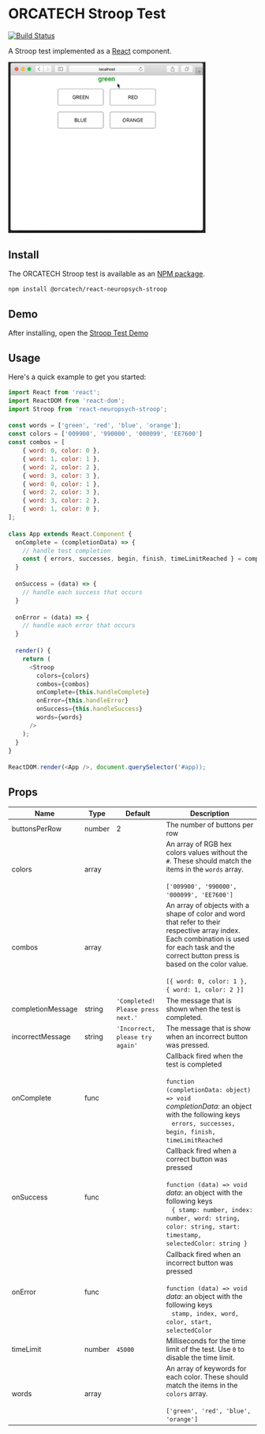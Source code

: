 # ORCATECH Stroop Test

[![Build Status](https://travis-ci.org/orcatechteam/react-neuropsych-stroop.svg?branch=v0.0.1)](https://travis-ci.org/orcatechteam/react-neuropsych-stroop)

A Stroop test implemented as a [React](https://reactjs.org) component.

<img width="400" alt="preview" src="docs/stroop-test-preview.gif" />

## Install

The ORCATECH Stroop test is available as an [NPM package](https://www.npmjs.com/package/@orcatech/react-neuropsych-stroop).

```sh
npm install @orcatech/react-neuropsych-stroop
```

## Demo

After installing, open the
[Stroop Test Demo](dist/test/index.html)

## Usage

Here's a quick example to get you started:

```javascript
import React from 'react';
import ReactDOM from 'react-dom';
import Stroop from 'react-neuropsych-stroop';

const words = ['green', 'red', 'blue', 'orange'];
const colors = ['009900', '990000', '000099', 'EE7600']
const combos = [
	{ word: 0, color: 0 },
	{ word: 1, color: 1 },
	{ word: 2, color: 2 },
	{ word: 3, color: 3 },
	{ word: 0, color: 1 },
	{ word: 2, color: 3 },
	{ word: 3, color: 2 },
	{ word: 1, color: 0 },
];

class App extends React.Component {
  onComplete = (completionData) => {
    // handle test completion
    const { errors, successes, begin, finish, timeLimitReached } = completionData;
  }

  onSuccess = (data) => {
    // handle each success that occurs
  }

  onError = (data) => {
    // handle each error that occurs
  }

  render() {
    return (
      <Stroop
        colors={colors}
        combos={combos}
        onComplete={this.handleComplete}
        onError={this.handleError}
        onSuccess={this.handleSuccess}
        words={words}
      />
    );
  }
}

ReactDOM.render(<App />, document.querySelector('#app));
```

## Props

| Name              | Type   | Default                           | Description                                                                                                                                                                                                                                                   |
| ----------------- | ------ | --------------------------------- | ------------------------------------------------------------------------------------------------------------------------------------------------------------------------------------------------------------------------------------------------------------- |
| buttonsPerRow     | number | 2                                 | The number of buttons per row                                                                                                                                                                                                                                 |
| colors            | array  |                                   | An array of RGB hex colors values without the `#`. These should match the items in the `words` array. <br><br> `['009900', '990000', '000099', 'EE7600']`                                                                                                     |
| combos            | array  |                                   | An array of objects with a shape of color and word that refer to their respective array index. Each combination is used for each task and the correct button press is based on the color value. <br><br> `[{ word: 0, color: 1 }, { word: 1, color: 2 }]`     |
| completionMessage | string | `'Completed! Please press next.'` | The message that is shown when the test is completed.                                                                                                                                                                                                         |
| incorrectMessage  | string | `'Incorrect, please try again'`   | The message that is show when an incorrect button was pressed.                                                                                                                                                                                                |
| onComplete        | func   |                                   | Callback fired when the test is completed <br><br> `function (completionData: object) => void` <br> _completionData_: an object with the following keys <br> &nbsp;&nbsp; `errors, successes, begin, finish, timeLimitReached`                                |
| onSuccess         | func   |                                   | Callback fired when a correct button was pressed <br><br> `function (data) => void` <br> _data_: an object with the following keys <br> &nbsp;&nbsp; `{ stamp: number, index: number, word: string, color: string, start: timestamp, selectedColor: string }` |
| onError           | func   |                                   | Callback fired when an incorrect button was pressed <br><br> `function (data) => void` <br> _data_: an object with the following keys <br> &nbsp;&nbsp; `stamp, index, word, color, start, selectedColor`                                                     |
| timeLimit         | number | `45000`                           | Milliseconds for the time limit of the test. Use `0` to disable the time limit.                                                                                                                                                                               |
| words             | array  |                                   | An array of keywords for each color. These should match the items in the `colors` array. <br><br> `['green', 'red', 'blue', 'orange']`                                                                                                                        |

